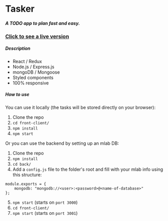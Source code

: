 # **Tasker**

#### **_A TODO app to plan fast and easy._**

### **[Click to see a live version](https://sharp-boyd-bb61b5.netlify.com/ 'Go to app')**

##### **Description**

- React / Redux
- Node.js / Express.js
- mongoDB / Mongoose
- Styled components
- 100% responsive

##### **How to use**

You can use it locally (the tasks will be stored directly on your browser):

1. Clone the repo
2. `cd front-client/`
3. `npm install`
4. `npm start`

Or you can use the backend by setting up an mlab DB:

1. Clone the repo
2. `npm install`
3. `cd back/`
4. Add a `config.js` file to the folder's root and fill with your mlab info using this structure:

```
module.exports = {
    mongodb: "mongodb://<user>:<password>@<name-of-database>"
};
```

5. `npm start` (starts on `port 3000`)
6. `cd front-client/`
7. `npm start` (starts on `port 3001`)
